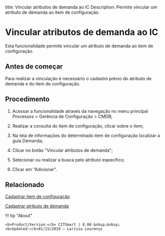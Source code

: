 title: Vincular atributos de demanda ao IC
Description: Permite vincular um atributo de demanda ao item de configuração.
# Vincular atributos de demanda ao IC

Esta funcionalidade permite vincular um atributo de demanda ao item de configuração.

Antes de começar
--------------------

Para realizar a vinculação é necessário o cadastro prévio do atributo de demanda
e do item de configuração.

Procedimento
----------------

1.  Acessar a funcionalidade através da navegação no menu principal Processos \>
    Gerência de Configuração \> CMDB;

2.  Realizar a consulta do item de configuração, clicar sobre o item;

3.  Na tela de informações do determinado item de configuração localizar a guia
    Demanda;

4.  Clicar no botão "Vincular atributos de demanda";

5.  Selecionar ou realizar a busca pelo atributo específico;

6.  Clicar em "Adicionar".

Relacionado
----------------

[Cadastrar item de configuração](/pt-br/citsmart-platform-9/processes/configuration/use/register-CI.html)

[Cadastrar atributo de demanda](/pt-br/citsmart-platform-9/processes/demand/use/register-demand-attribute.html)

!!! tip "About"

    <b>Product/Version:</b> CITSmart | 8.00 &nbsp;&nbsp;
    <b>Updated:</b>01/15/2019 – Larissa Lourenço

